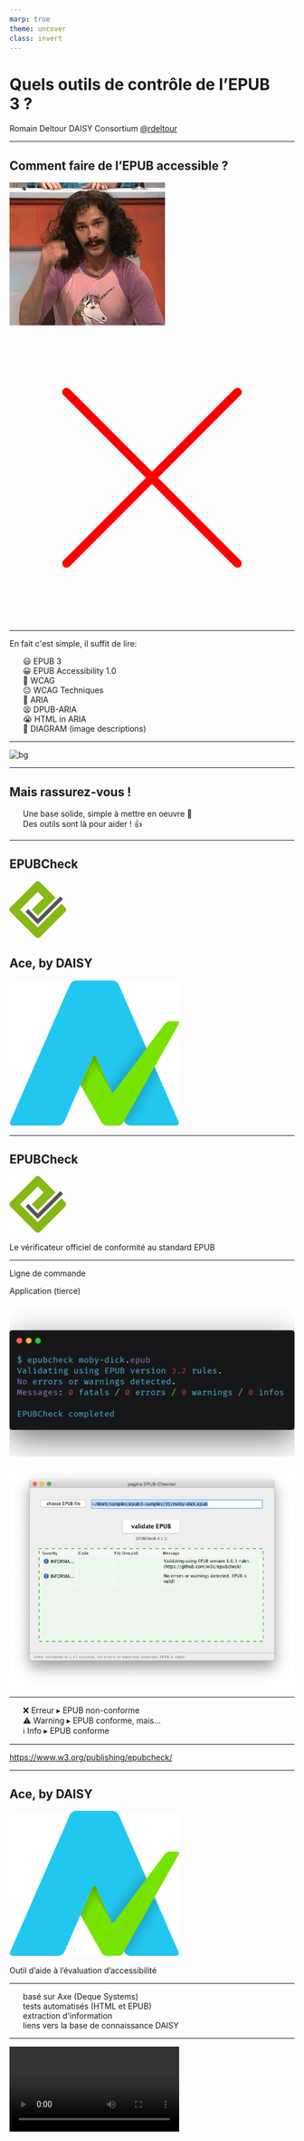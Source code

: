 ```yaml
---
marp: true
theme: uncover
class: invert
---
```

<style>
ul {
  list-style-type: '▸ ';
}
section.sidebyside {
  display: grid;
  grid-template-columns: 1fr 1fr;
  align-items: center;
}
</style>

<!-- _footer: Journée d’étude AFNOR-BnF \n 25 Juin 2021 -->

# Quels outils de contrôle de l’EPUB 3 ?

Romain Deltour
DAISY Consortium
[@rdeltour](https://twitter.com/rdeltour)


---
<style scoped>
section {
  display: grid;
  grid-template-columns: 1fr 1fr;
  align-items: center;
}
section > * + * {
  grid-column: 2/3;
  grid-row: 1/2;
}
</style>
<!-- paginate: true -->

## Comment faire de l’EPUB accessible ?

![w:400 h:400](./assets/magic.gif)

<div data-marpit-fragment class="cross">

<svg xmlns='http://www.w3.org/2000/svg' version='1.1' preserveAspectRatio='xMidYMid' viewBox='0 0 100 100'>
  <path d='M80 20 L20 80' stroke='red' stroke-width='3' stroke-linecap='round'/>
  <path d='M20 20 L80 80' stroke='red' stroke-width='3' stroke-linecap='round'/>
</svg>
</div>

---
<style scoped>
ul {
  list-style-type: none;
}
</style>

En fait c'est simple, il suffit de lire:


* 😃 EPUB 3
* 😀 EPUB Accessibility 1.0 
* 🙂 WCAG 
* 😐 WCAG Techniques 
* 🙁 ARIA 
* 😫 DPUB-ARIA 
* 😭 HTML in ARIA 
* 🤯 DIAGRAM (image descriptions) 

---

![bg](./assets/infomercial.gif)

---

## Mais rassurez-vous !

- Une base solide, simple à mettre en oeuvre 💪
- Des outils sont là pour aider ! 👍

--- 
<!-- _class: sidebyside invert -->
<div>

## EPUBCheck

![w:200 h:200](./assets/epubcheck-logo.svg)

</div>
<div>

## Ace, by DAISY

![w:200 h:200](./assets/ace-logo.svg)

</div>

---

## EPUBCheck

![w:200 h:200](./assets/epubcheck-logo.svg)

Le vérificateur officiel de conformité au standard EPUB

<!-- _footer: "EPUBCheck est un projet du W3C - logiciel libre sous license MIT" -->
---

<!-- _class: sidebyside invert -->

Ligne de commande

Application (tierce)

![w:500](./assets/epubcheck-cli.png)

![w:500](./assets/pagina-epub-checker.png)

---
<style scoped>
ul {
  list-style-type: none;
}
</style>

* ❌ Erreur ▸ EPUB non-conforme
* ⚠️ Warning ▸ EPUB conforme, mais…
* ℹ️ Info ▸ EPUB conforme

---

https://www.w3.org/publishing/epubcheck/

---

## Ace, by DAISY

![w:200 h:200](./assets/ace-logo.svg)

Outil d’aide à l’évaluation d’accessibilité

<!-- _footer: "Ace est un projet du DAISY Consortium – logiciel libre sous license MIT" -->

---

* basé sur Axe (Deque Systems)
* tests automatisés (HTML et EPUB)
* extraction d'information
* liens vers la base de connaissance DAISY

---

<video src="./assets/ace.m4v" controls />

---

https://daisy.github.io/ace/

---
 
<h2> ⚠️ <br/> Les tests automatiques ne suffisent pas !! <br/> ⚠️ </h2>

![bg right:40% 80%](./assets/batman-meme.jpg)

---
<style scoped>
ul {
  list-style-type: none;
}
</style>

## Comment les mettre en œuvre ?

* ⏳ le plus tôt possible
* ⚙️ en automatisation…
* 🔎… et pour assister un audit manuel

---

## Des outils pour la communauté

🙋‍♀️ 🤝 👩‍💻

---

## Merci !

😊  🙏
